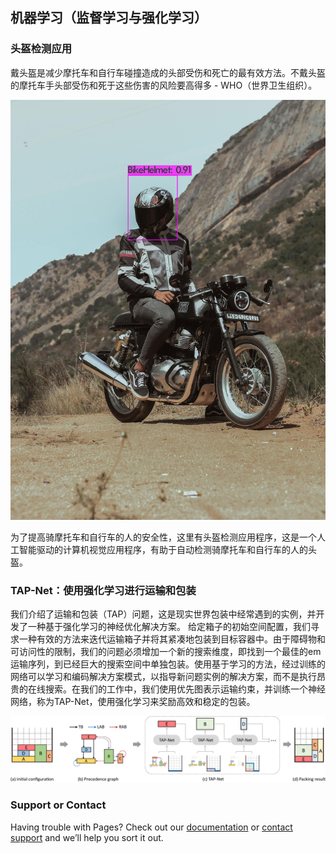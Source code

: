 ## 机器学习（监督学习与强化学习）

### 头盔检测应用

戴头盔是减少摩托车和自行车碰撞造成的头部受伤和死亡的最有效方法。不戴头盔的摩托车手头部受伤和死于这些伤害的风险要高得多 - WHO（世界卫生组织）。

![](./images/helmet.jpg)

为了提高骑摩托车和自行车的人的安全性，这里有头盔检测应用程序，这是一个人工智能驱动的计算机视觉应用程序，有助于自动检测骑摩托车和自行车的人的头盔。

### TAP-Net：使用强化学习进行运输和包装

我们介绍了运输和包装（TAP）问题，这是现实世界包装中经常遇到的实例，并开发了一种基于强化学习的神经优化解决方案。 给定箱子的初始空间配置，我们寻求一种有效的方法来迭代运输箱子并将其紧凑地包装到目标容器中。由于障碍物和可访问性的限制，我们的问题必须增加一个新的搜索维度，即找到一个最佳的em运输序列，到已经巨大的搜索空间中单独包装。使用基于学习的方法，经过训练的网络可以学习和编码解决方案模式，以指导新问题实例的解决方案，而不是执行昂贵的在线搜索。在我们的工作中，我们使用优先图表示运输约束，并训练一个神经网络，称为TAP-Net，使用强化学习来奖励高效和稳定的包装。

![](./images/overview.png)

### Support or Contact

Having trouble with Pages? Check out our [documentation](https://docs.github.com/categories/github-pages-basics/) or [contact support](https://support.github.com/contact) and we’ll help you sort it out.

